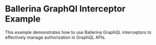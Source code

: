 # Ballerina GraphQl Interceptor Example
This example demonstrates how to use Ballerina GraphQL interceptors to effectively manage authorization in GraphQL APIs.
